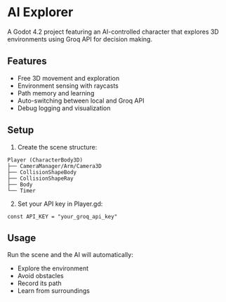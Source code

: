 # AI Explorer

A Godot 4.2 project featuring an AI-controlled character that explores 3D environments using Groq API for decision making.

## Features
- Free 3D movement and exploration
- Environment sensing with raycasts
- Path memory and learning
- Auto-switching between local and Groq API
- Debug logging and visualization

## Setup
1. Create the scene structure:
```
Player (CharacterBody3D)
├── CameraManager/Arm/Camera3D
├── CollisionShapeBody
├── CollisionShapeRay
├── Body
└── Timer
```

2. Set your API key in Player.gd:
```gdscript
const API_KEY = "your_groq_api_key"
```

## Usage
Run the scene and the AI will automatically:
- Explore the environment
- Avoid obstacles
- Record its path
- Learn from surroundings

